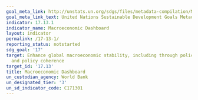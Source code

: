 ```yaml
---
goal_meta_link: http://unstats.un.org/sdgs/files/metadata-compilation/Metadata-Goal-17.pdf
goal_meta_link_text: United Nations Sustainable Development Goals Metadata (pdf 468kB)
indicator: 17.13.1
indicator_name: Macroeconomic Dashboard
layout: indicator
permalink: /17-13-1/
reporting_status: notstarted
sdg_goal: '17'
target: Enhance global macroeconomic stability, including through policy coordination
  and policy coherence
target_id: '17.13'
title: Macroeconomic Dashboard
un_custodian_agency: World Bank
un_designated_tier: '3'
un_sd_indicator_code: C171301
---
```

